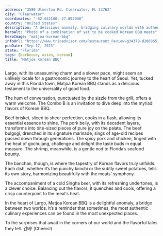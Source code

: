 ```yaml
---
address: "3580 Ulmerton Rd. Clearwater, FL 33762"
city: "Clearwater"
coordinates: "-82.682180, 27.892940"
country: "United States"
description: "A delicious anomaly, bridging culinary worlds with authentic Korean flavors"
heroAlt: "Photo of a combination of yet to be cooked Korean BBQ meats"
heroImage: "matjoa-korean-bbq"
infoUrl: "https://www.tripadvisor.com/Restaurant_Review-g34379-d20896515-Reviews-Matjoa_Korean_BBQ_Restaurant-Largo_Florida.html"
pubDate: "Sep 17, 2023"
state: "Florida"
tags: [barbecue, asian, korean]
title: "Matjoa Korean BBQ"
---
```


Largo, with its unassuming charm and a slower pace, might seem an unlikely locale for a gastronomic journey to the heart of Seoul. Yet, tucked away in this Florida town, Matjoa Korean BBQ stands as a delicious testament to the universality of good food.

The hum of conversation, punctuated by the sizzle from the grill, offers a warm welcome. The Combo B is an invitation to dive deep into the myriad flavors of Korean BBQ.

Beef brisket, sliced to sheer perfection, cooks in a flash, allowing its essential essence to shine. The pork belly, with its decadent layers, transforms into bite-sized pieces of pure joy on the palate. The beef bulgogi, drenched in its signature marinade, sings of age-old recipes passed down through generations. The spicy pork and chicken, tinged with the heat of gochujang, challenge and delight the taste buds in equal measure. The shrimp, meanwhile, is a gentle nod to Florida’s seafood bounty.

The banchan, though, is where the tapestry of Korean flavors truly unfolds. Each dish, whether it’s the punchy kimchi or the subtly sweet potatoes, tells its own story, harmonizing beautifully with the meats' symphony.

The accompaniment of a cold Singha beer, with its refreshing undertones, is a clever choice. Balancing out the flavors, it quenches and cools, offering a crisp counterpoint to the meal's heat.

In the heart of Largo, Matjoa Korean BBQ is a delightful anomaly, a bridge between two worlds. It’s a reminder that sometimes, the most authentic culinary experiences can be found in the most unexpected places.

To the surprises that await in the corners of our world and the flavorful tales they tell. 건배! (Cheers!)

